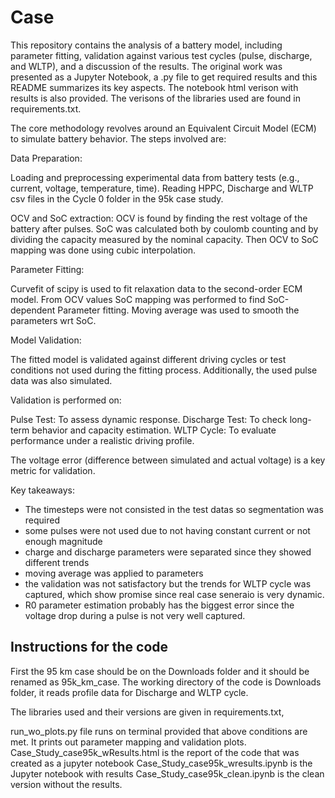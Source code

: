 # Case

This repository contains the analysis of a battery model, including parameter fitting, validation against various test cycles (pulse, discharge, and WLTP), and a discussion of the results. The original work was presented as a Jupyter Notebook, a .py file to get required results and this README summarizes its key aspects. The notebook html verison with results is also provided. The verisons of the libraries used are found in requirements.txt.

The core methodology revolves around an Equivalent Circuit Model (ECM) to simulate battery behavior. The steps involved are:

Data Preparation:

Loading and preprocessing experimental data from battery tests (e.g., current, voltage, temperature, time). Reading HPPC, Discharge and WLTP csv files in the Cycle 0 folder in the 95k case study.

OCV and SoC extraction:
OCV is found by finding the rest voltage of the battery after pulses. SoC was calculated both by coulomb counting and by dividing the capacity measured by the nominal capacity.
Then OCV to SoC mapping was done using cubic interpolation.

Parameter Fitting:

Curvefit of scipy is used to fit relaxation data to the second-order ECM model. From OCV values SoC mapping was performed to find SoC-dependent Parameter fitting. Moving average was used to smooth the parameters wrt SoC.

Model Validation:

The fitted model is validated against different driving cycles or test conditions not used during the fitting process. Additionally, the used pulse data was also simulated.

Validation is performed on:

Pulse Test: To assess dynamic response.
Discharge Test: To check long-term behavior and capacity estimation.
WLTP Cycle: To evaluate performance under a realistic driving profile.

The voltage error (difference between simulated and actual voltage) is a key metric for validation.

Key takeaways:
- The timesteps were not consisted in the test datas so segmentation was required
- some pulses were not used due to not having constant current or not enough magnitude
- charge and discharge parameters were separated since they showed different trends
- moving average was applied to parameters
- the validation was not satisfactory but the trends for WLTP cycle was captured, which show promise since real case seneraio is very dynamic.
- R0 parameter estimation probably has the biggest error since the voltage drop during a pulse is not very well captured.


## Instructions for the code

First the 95 km case should be on the Downloads folder and it should be renamed as 95k_km_case. The working directory of the code is Downloads folder, it reads profile data for Discharge and WLTP cycle. 

The libraries used and their versions are given in requirements.txt,

run_wo_plots.py file runs on terminal provided that above conditions are met. It prints out parameter mapping and validation plots. 
Case_Study_case95k_wResults.html is the report of the code that was created as a jupyter notebook
Case_Study_case95k_wresults.ipynb is the Jupyter notebook with results
Case_Study_case95k_clean.ipynb is the clean version without the results.








